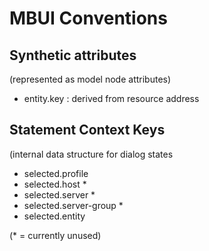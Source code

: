 # MBUI Conventions


## Synthetic attributes
(represented as model node attributes)

- entity.key : derived from resource address

## Statement Context Keys
(internal data structure for dialog states

- selected.profile
- selected.host  *
- selected.server *
- selected.server-group *
- selected.entity

(* = currently unused)

